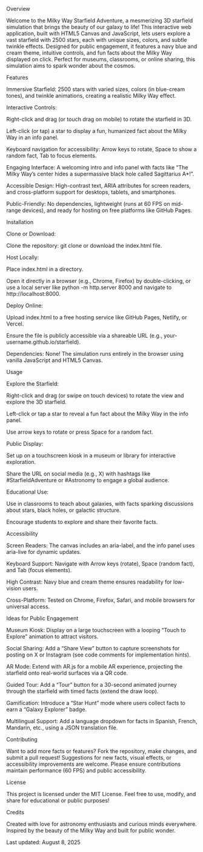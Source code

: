 Overview

Welcome to the Milky Way Starfield Adventure, a mesmerizing 3D starfield simulation that brings the beauty of our galaxy to life! This interactive web application, built with HTML5 Canvas and JavaScript, lets users explore a vast starfield with 2500 stars, each with unique sizes, colors, and subtle twinkle effects. Designed for public engagement, it features a navy blue and cream theme, intuitive controls, and fun facts about the Milky Way displayed on click. Perfect for museums, classrooms, or online sharing, this simulation aims to spark wonder about the cosmos.

Features





Immersive Starfield: 2500 stars with varied sizes, colors (in blue-cream tones), and twinkle animations, creating a realistic Milky Way effect.



Interactive Controls:





Right-click and drag (or touch drag on mobile) to rotate the starfield in 3D.



Left-click (or tap) a star to display a fun, humanized fact about the Milky Way in an info panel.



Keyboard navigation for accessibility: Arrow keys to rotate, Space to show a random fact, Tab to focus elements.



Engaging Interface: A welcoming intro and info panel with facts like “The Milky Way’s center hides a supermassive black hole called Sagittarius A*!”.



Accessible Design: High-contrast text, ARIA attributes for screen readers, and cross-platform support for desktops, tablets, and smartphones.



Public-Friendly: No dependencies, lightweight (runs at 60 FPS on mid-range devices), and ready for hosting on free platforms like GitHub Pages.

Installation





Clone or Download:





Clone the repository: git clone <repository-url> or download the index.html file.



Host Locally:





Place index.html in a directory.



Open it directly in a browser (e.g., Chrome, Firefox) by double-clicking, or use a local server like python -m http.server 8000 and navigate to http://localhost:8000.



Deploy Online:





Upload index.html to a free hosting service like GitHub Pages, Netlify, or Vercel.



Ensure the file is publicly accessible via a shareable URL (e.g., your-username.github.io/starfield).



Dependencies: None! The simulation runs entirely in the browser using vanilla JavaScript and HTML5 Canvas.

Usage





Explore the Starfield:





Right-click and drag (or swipe on touch devices) to rotate the view and explore the 3D starfield.



Left-click or tap a star to reveal a fun fact about the Milky Way in the info panel.



Use arrow keys to rotate or press Space for a random fact.



Public Display:





Set up on a touchscreen kiosk in a museum or library for interactive exploration.



Share the URL on social media (e.g., X) with hashtags like #StarfieldAdventure or #Astronomy to engage a global audience.



Educational Use:





Use in classrooms to teach about galaxies, with facts sparking discussions about stars, black holes, or galactic structure.



Encourage students to explore and share their favorite facts.

Accessibility





Screen Readers: The canvas includes an aria-label, and the info panel uses aria-live for dynamic updates.



Keyboard Support: Navigate with Arrow keys (rotate), Space (random fact), and Tab (focus elements).



High Contrast: Navy blue and cream theme ensures readability for low-vision users.



Cross-Platform: Tested on Chrome, Firefox, Safari, and mobile browsers for universal access.

Ideas for Public Engagement





Museum Kiosk: Display on a large touchscreen with a looping “Touch to Explore” animation to attract visitors.



Social Sharing: Add a “Share View” button to capture screenshots for posting on X or Instagram (see code comments for implementation hints).



AR Mode: Extend with AR.js for a mobile AR experience, projecting the starfield onto real-world surfaces via a QR code.



Guided Tour: Add a “Tour” button for a 30-second animated journey through the starfield with timed facts (extend the draw loop).



Gamification: Introduce a “Star Hunt” mode where users collect facts to earn a “Galaxy Explorer” badge.



Multilingual Support: Add a language dropdown for facts in Spanish, French, Mandarin, etc., using a JSON translation file.

Contributing

Want to add more facts or features? Fork the repository, make changes, and submit a pull request! Suggestions for new facts, visual effects, or accessibility improvements are welcome. Please ensure contributions maintain performance (60 FPS) and public accessibility.

License

This project is licensed under the MIT License. Feel free to use, modify, and share for educational or public purposes!

Credits

Created with love for astronomy enthusiasts and curious minds everywhere. Inspired by the beauty of the Milky Way and built for public wonder.



Last updated: August 8, 2025
